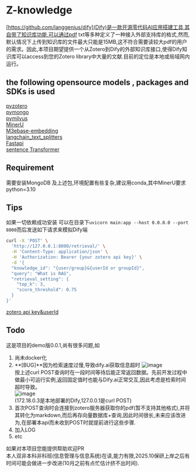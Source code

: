 # Z-knowledge
[https://github.com/langgenius/dify](Dify)是一款开源零代码AI应用搭建工具,其自带了知识库功能,可以通过pdf txt等多种定义了一种接入外部支持库的格式[](https://docs.dify.ai/guides/knowledge-base/external-knowledge-api-documentation),然而,默认情况下上传到知识库的文件最大只能是15MB,这不符合需要读较大pdf的用户的需求。因此,本项目期望提供一个从Zotero到Dify的外部知识库接口,使得Dify知识库可以access到您的Zotero library中大量的文献.目前的定位是本地或局域网内运行。
## the following opensource models , packages and SDKs is used
[pyzotero](https://github.com/urschrei/pyzotero)  
[pymongo](https://github.com/mongodb/mongo-python-driver)  
[pymilvus](https://github.com/milvus-io/pymilvus)  
[MinerU](https://github.com/opendatalab/MinerU)  
[M3ebase-embedding](https://huggingface.co/moka-ai/m3e-base)  
[langchain_text_splitters](https://github.com/langchain-ai/langchain)  
[Fastapi](https://github.com/fastapi/fastapi)  
[sentence Transformer](https://github.com/UKPLab/sentence-transformers)  
## Requirement
需要安装MongoDB 及上述包,环境配置有些复杂,建议用conda,其中MinerU要求python=3.10
## Tips
如果一切依赖成功安装 可以在目录下`uvicorn main:app --host 0.0.0.0 --port 8000`而后发送如下请求来模拟Dify端  
```bash
curl -X 'POST' \
  'http://127.0.0.1:8000/retrieval/' \
  -H 'Content-Type: application/json' \
  -H 'Authorization: Bearer {your zotero api key}' \
  -d '{
  "knowledge_id": "{user/group}&{userId or groupId}",
  "query": "What is RAG",
  "retrieval_setting": {
    "top_k": 3,
    "score_threshold": 0.75
  }
}'
```
[zotero api key&userId](https://www.zotero.org/settings/keys)

## Todo
这是项目的demo版0.0.1,尚有很多问题,如
1. 尚未docker化
2. **[BUG]**因为检索速度过慢,导致dify.ai获取信息超时
![image](https://github.com/user-attachments/assets/9ffe4956-087a-4aab-83bf-3a959071725d)  
按上述curl POST查询时在一段时间等待后能正常返回数据。先前开发过程中做最小可运行实例,返回固定值时也能与Dify.ai正常交互,因此考虑是检索时间超时导致。  
![image](https://github.com/user-attachments/assets/f811a1c0-31f1-48ae-b420-89a020f51a54)  
(172.18.0.3是本地部署的Dify,127.0.0.1是curl POST)  
3. 首次POST查询时会连接到zotero服务器获取你的pdf(暂不支持其他格式),并将其转化为markdown,而后再存向量数据库+查询,因此时间很长,未来应该改进为,在部署本api而未收到POST时就提前进行这些步骤.
4. 加入LOG
5. etc  

如果对本项目您能提供帮助欢迎PR  
本人双非本科非科班(信息管理与信息系统)在读,能力有限,2025.10保研上岸之后有时间可能会做进一步改进(10月之前有点忙估计挤不出时间).

